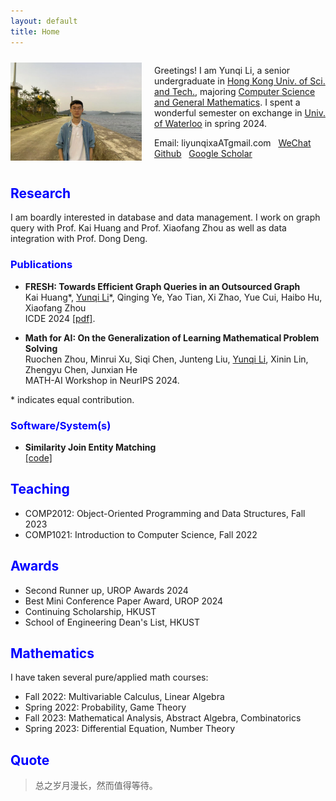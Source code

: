 ```yaml
---
layout: default
title: Home
---
```


<div style="display: flex; align-items: center;">
    <img src="./images/me.jpg" alt="Description of Image" style="width: 210px; height: auto; margin-right: 20px;">
    <div>
    	<p>Greetings! I am Yunqi Li, a senior undergraduate in <a href="https://hkust.edu.hk/">Hong Kong Univ. of Sci. and Tech.</a>, majoring <a href="https://cse.hkust.edu.hk/bsc/">Computer Science and General Mathematics</a>. I spent a wonderful semester on exchange in <a href="https://uwaterloo.ca/">Univ. of Waterloo</a> in spring 2024.</p>
      <p>Email: liyunqixaATgmail.com &nbsp; <a href="./images/wechat.jpg">WeChat</a> &nbsp; <a href="https://github.com/EricLYunqi">Github</a> &nbsp; <a href="https://scholar.google.com/citations?user=S9cOeVAAAAAJ&hl=zh-CN">Google Scholar</a></p>
    </div>
</div>

## <font color="0000FF">Research</font>
I am boardly interested in database and data management. I work on graph query with Prof. Kai Huang and Prof. Xiaofang Zhou as well as data integration with Prof. Dong Deng.

### <font color="0000FF">Publications</font> 
- **FRESH: Towards Efficient Graph Queries in an Outsourced Graph** <br />Kai Huang\*, <u>Yunqi Li</u>\*, Qinging Ye, Yao Tian, Xi Zhao, Yue Cui, Haibo Hu, Xiaofang Zhou <br />ICDE 2024 [[pdf]](papers/FRESH_Towards_Efficient_Graph_Queries_in_an_Outsourced_Graph.pdf). 

- **Math for AI: On the Generalization of Learning Mathematical Problem Solving**  <br />Ruochen Zhou, Minrui Xu, Siqi Chen, Junteng Liu, <u>Yunqi Li</u>, Xinin Lin, Zhengyu Chen, Junxian He <br />MATH-AI Workshop in NeurIPS 2024.
  

\* indicates equal contribution.

### <font color="0000FF">Software/System(s)</font>
- **Similarity Join Entity Matching** <br />[[code]](https://github.com/rutgers-db/EntityBlockingBySimilarityJoins)

## <font color="0000FF">Teaching</font>
- COMP2012: Object-Oriented Programming and Data Structures, Fall 2023
- COMP1021: Introduction to Computer Science, Fall 2022

## <font color="0000FF">Awards</font>
- Second Runner up, UROP Awards 2024
- Best Mini Conference Paper Award, UROP 2024
- Continuing Scholarship, HKUST
- School of Engineering Dean's List, HKUST

## <font color="0000FF">Mathematics</font>
I have taken several pure/applied math courses:
- Fall 2022: Multivariable Calculus, Linear Algebra
- Spring 2022: Probability, Game Theory
- Fall 2023: Mathematical Analysis, Abstract Algebra, Combinatorics
- Spring 2023: Differential Equation, Number Theory


## <font color="0000FF">Quote</font>

> 总之岁月漫长，然而值得等待。